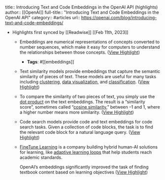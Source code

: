 title:: Introducing Text and Code Embeddings in the OpenAI API (highlights)
author:: [[OpenAI]]
full-title:: "Introducing Text and Code Embeddings in the OpenAI API"
category:: #articles
url:: https://openai.com/blog/introducing-text-and-code-embeddings/

- Highlights first synced by [[Readwise]] [[Feb 11th, 2023]]
	- Embeddings are numerical representations of concepts converted to number sequences, which make it easy for computers to understand the relationships between those concepts. ([View Highlight](https://read.readwise.io/read/01grwy7brqf9xkq8grydwfwft6))
		- **Tags**: #[[embeddings]]
	- Text similarity models provide embeddings that capture the semantic similarity of pieces of text. These models are useful for many tasks including [clustering](https://beta.openai.com/docs/guides/embeddings/clustering), [data visualization](https://beta.openai.com/docs/guides/embeddings/data-visualization-in-2d), and [classification](https://beta.openai.com/docs/guides/embeddings/classification-using-the-embedding-features). ([View Highlight](https://read.readwise.io/read/01grwy70cj9knb8cf92jqgkj05))
	- To compare the similarity of two pieces of text, you simply use the [dot product](https://en.wikipedia.org/wiki/Dot_product) on the text embeddings. The result is a “similarity score”, sometimes called “[cosine similarity](https://en.wikipedia.org/wiki/Dot_product#Application_to_the_law_of_cosines),” between –1 and 1, where a higher number means more similarity. ([View Highlight](https://read.readwise.io/read/01grwy6pa4gmye0fqtwrrxjtn1))
	- Code search models provide code and text embeddings for code search tasks. Given a collection of code blocks, the task is to find the relevant code block for a natural language query. ([View Highlight](https://read.readwise.io/read/01grwy6860vp4s92y0rp8fsk9k))
	- [FineTune Learning](https://finetunelearning.com/) is a company building hybrid human-AI solutions for learning, like [adaptive learning loops](https://en.wikipedia.org/wiki/Adaptive_learning) that help students reach academic standards.
	  
	  OpenAI’s embeddings significantly improved the task of finding textbook content based on learning objectives ([View Highlight](https://read.readwise.io/read/01grwy5t546rda6dnmwn00p4zy))